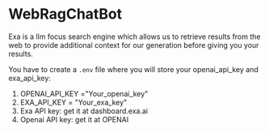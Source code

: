 # WebRagChatBot
Exa is a llm focus search engine which allows us to retrieve results from the web to provide additional context for our generation before giving you your results.

You have to create a `.env` file where you will store your openai_api_key and exa_api_key:
1. OPENAI_API_KEY ="Your_openai_key"
2. EXA_API_KEY = "Your_exa_key"
3. Exa API key: get it at dashboard.exa.ai
4. Openai API key: get it at OPENAI
